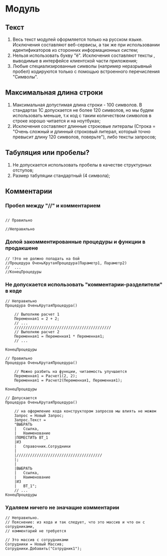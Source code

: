 # Модуль

## Текст

1. Весь текст модулей оформляется только на русском языке. Исключения составляют веб-сервисы, а так же при использовании идентификаторов из сторонних информационных систем;
2. Нельзя использовать букву "ё". Исключения составляют тексты , выводимые в интерфейсе клиентской части приложения;
3. Любые специализированные символы (например неразрывный пробел) кодируются только с помощью встроенного перечисления "Символы".

## Максимальная длина строки

1. Максимальная допустимая длина строки - 100 символов. В стандартах 1С допускается не более 120 символов, но мы будем использовать меньше, т.к код с таким количеством символов в строке хорошо читается и на ноутбуках;
2. Исключения составляют длинные строковые литералы (Строка = "Очень сложный и длинный строковый литерал, который точно превысит длину 120 символов, поверьте"), либо тексты запросов;

## Табуляция или пробелы?

1. Не допускается использовать пробелы в качестве структурных отступов;
2. Размер табуляции стандартный (4 символа);

## Комментарии

### Пробел между "//" и комментарием

```bsl

// Правильно

//Неправильно
```

### Долой закомментированные процедуры и функции в продакшене

```bsl
// !Это не должно попадать на бой
//Процедура ОченьКрутаяПроцедура(Параметр1, Параметр2)
//  ...
//КонецПроцедуры
```

### Не допускается использовать "комментарии-разделители" в коде

```bsl
// Неправильно
Процедура ОченьКрутаяПроцедура()

    // Выполняю расчет 1
    Переменная1 = 2 + 2;
    // ...
    ///////////////////////////////////////////
    // Выполняю расчет 2
    Переменная1 = Переменная1 * Переменная1;
    // ...

КонецПроцедуры

// Правильно
Процедура ОченьКрутаяПроцедура()

    // Можно разбить на функции, читаемость улучшается
    Переменная1 = Расчет1(2, 2);
    Переменная1 = Расчет2(Переменная1, Переменная1);

КонецПроцедуры

// Допускается
Процедура ОченьКрутаяПроцедура()

    // на оформление кода конструктором запросов мы влиять не можем
    Запрос = Новый Запрос;
    Запрос.Текст =
    "ВЫБРАТЬ 
    |   Ссылка,
    |   Наименование
    |ПОМЕСТИТЬ ВТ_1
    |ИЗ 
    |   Справочник.Сотрудники
    |
    |//////////////////////////////////////
    |;
    |
    |ВЫБРАТЬ 
    |   Ссылка,
    |   Наименование
    |ИЗ
    |   ВТ_1";
    // ...
КонецПроцедуры
```

### Удаляем ничего не значащие комментарии

```bsl
// Неправильно.
// Пояснение: из кода и так следует, что это массив и что он с сотрудниками,
// комментарий не требуется

// Это массив с сотрудниками
Сотрудники = Новый Массив;
Сотрудники.Добавить("Сотрудник1");
```
